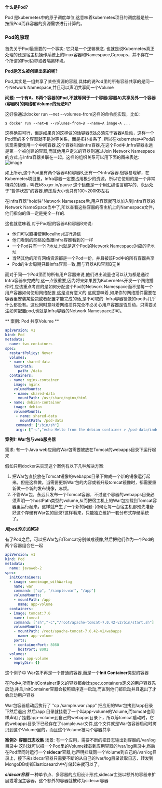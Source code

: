 **什么是Pod?**

Pod 是kubernetes中的原子调度单位,这意味着kubernetes项目的调度器是统一按照Pod而非容器的资源需求进行计算的。

### Pod的原理

首先关于Pod最重要的一个事实; 它只是一个逻辑概念.
也就是说Kubernetes真正处理的还是宿主机操作系统上的linux容器和Namespace,Cgroups，并不存在一个所谓的Pod边界或者隔离环境。

**Pod是怎么被创建出来的呢?**

Pod,其实是一组共享了某些资源的容器,具体的说Pod里的所有容器共享的是同一个Network Namespace,并且可以声明共享同一个Volume

**问题: 一个有A、B两个容器的Pod,不就等同于一个容器(容器A)共享另外一个容器(容器B)的网络和Volume的玩法吗?**

这好像通过docker run --net --volumes-from这样的命令能实现，比如:
````shell
$ docker run --net=B --volumes-from=B --name=A image-A ...
````

这样确实可行，但是如果真的这样做的话容器B就必须先于容器A启动，这样一个Pod里的多个容器就不是对等关系，而是拓扑关系了.
所以在kubernetes中Pod的实现需要使用一个中间容器,这个容器叫做Infra容器,在这个Pod中,Infra容器永远是第一个被创建的容器,而其他用户定义的容器则通过Join Network Namespace的方式,与Infra容器关联在一起。这样的组织关系可以用下面的图来表达:
![image](928D477C43274F44A705387B2C5DA516)

如上所示,这个Pod里有两个容器A和容器B,还有一个Infra容器.很容易理解，在Kubernetes项目里，Infra容器一定要占用极少的资源，所以它使用的是一个非常特殊的镜像，叫做k8s.gcr.io/pause 这个镜像是一个用汇编语言编写的、永远处于"暂停状态"的容器,解压后大小也只有100~200KB左右

在Infra容器"hold住"Network Namespace后,用户容器就可以加入到Infra容器的Network NameSpace当中了,所以查看这些容器的宿主机上的Namespace文件，他们指向的值一定是完全一样的.

这也就意味着,对于Pod里的容器A和容器B来说:
- 他们可以直接使用localhost进行通信
- 他们看到的网络设备跟Infra容器看到的一样
- 一个Pod只有一个IP地址,也就是这个Pod的Network Namespace对应的IP地址
- 当然其他的所有网络资源都是一个Pod一份，并且被该Pod中的所有容器共享
- Pod的生命周期只跟Infra容器一致,而与容器A和容器B无关

而对于同一个Pod里面的所有用户容器来说,他们进出流量也可以认为都是通过Infra容器来完成的,这一点很重要,因为将来如果要为Kubernetes开发一个网络插件时,应该重点考虑的是如何分配这个Pod的Network Namespace而不是每一个用户容器如何使用网络配置,这是没有意义的
这就意味着,如果你的网络插件需要在容器里安装某些包或者配置才能完成的话,是不可取的: Infra容器镜像的rootfs几乎什么都没有。这也同时意味着网络插件完全不必关心用户容器是否启动，只需要关注如何配置pod,也就是Infra容器的Network Namespace即可。

** 案例: Pod 共享Volume **
````yaml
apiVersion: v1
kind: Pod
metadata:
  name: two-containers
spec:
  restartPolicy: Never
  volumes:
  - name: shared-data
    hostPath:
      path: /data
  containers:
  - name: nginx-container
    image: nginx
    volumeMounts:
    - name: shared-data
      mountPath: /usr/share/nginx/html
  - name: debian-container
    image: debian
    volumeMounts:
     - name: shared-data
       mountPath: /pod-data
     command: ["/bin/sh"]
     args: ["-c","echo Hello from the debian container > /pod-data/index.html"]
````

**案例1: War包与web服务器**

需求: 有一个Java web应用的War包需要被放在Tomcat的webapps目录下运行起来

假如只用docker来实现这个案例有以下几种解决方案: 
1. 把War包直接放在Tomcat镜像的webapps目录下做成一个新的镜像运行起来。但是这样做，当需要更新War包的内容或者升级tomcat镜像时，都需要重新做一个新的发布镜像，麻烦。
2. 不管War包，永远只发布一个Tomcat容器，不过这个容器的webapps目录必须声明一个hostPath类型的volume,从而把宿主机上的War包挂载到Tomcat容器里运行起来。这样就产生了一个新的问题: 如何让每一台宿主机都预先准备好这个存储有War包的目录?这样看来，只能独立维护一套分布式存储系统了。

***用pod的方式解决***

有了Pod之后，可以把War包和Tomcat分别做成镜像,然后把他们作为一个Pod的两个容器组合在一起
````yaml
apiVersion: v1
kind: Pod
metadata:
  name: javaweb-2
spec:
  initContainers:
  - image: someimage_withWartag
    name: war
    command: ["cp", "/sample.war", "/app"]
    volumeMounts:
    - mountPath: /app
      name: app-volume
  containers:
  - image: tomcat:7.0
    name: tomcat
    command: ["sh","-c","/root/apache-tomcat-7.0.42-v2/bin/start.sh"]
    volumeMounts:
    - mountPath: /root/apache-tomcat-7.0.42-v2/webapps
      name: app-volume
    ports:
    - containerPort: 8080
      hostPort: 8001
  volumes:
  - name: app-volume
    emptyDir: {}
````
这个例子中 War包不再是一个普通的容器,而是一个**Init Container**类型的容器

在Pod中,所有InitContainer定义的容器都会比spec.containers定义的用户容器先启动,并且,InitContainer容器会按照顺序逐一启动,而直到他们都启动并且退出了才会启动用户容器

War包容器启动后执行了 "cp /sample.war /app" 把应用的War包拷到/app目录下然后退出
然后/app 目录就挂载了一个叫app-volume的Volume,而tomcat也同样声明了挂载app-volume到自己的webapps目录下，所以等tomcat启动时，它的webapps目录下已经存在了sample.war文件,这个文件就是War包容器启动时拷贝到这个Volume里的，而且这个Volume被两个容器共享

**案例2: 容器日志收集**
场景: 有一个应用，需要不断的把日志输出到容器的/var/log目录中
这时就可以把一个Pod里的Volume挂载到应用容器的/var/log目录中,然后在Pod里同时运行一个**sidecar**容器,也声明挂载同一个Volume到自己的/var/log目录上，接下来sidecar容器只需要不断的从自己的/var/log目录读取日志，转发到MongoDB或者Elasticsearch中存储起来就可以了。

***sidecar容器*** 一种单节点、多容器的应用设计形式,sidecar主张以额外的容器来扩展或增强主容器，这个额外的容器就被称为sidecar容器